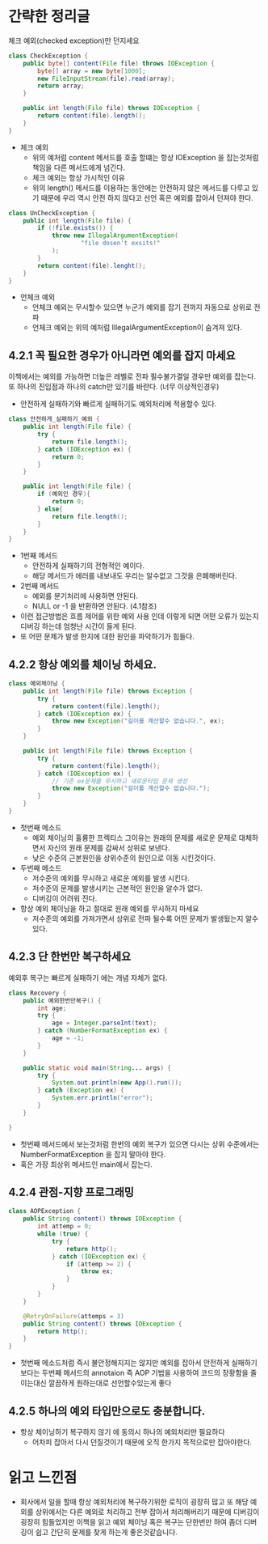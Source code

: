 # 간략한 정리글

체크 예외(checked exception)만 던지세요

```java
class CheckException {
    public byte[] content(File file) throws IOException {
        byte[] array = new byte[1000];
        new FileInputStream(file).read(array);
        return array;
    }

    public int length(File file) throws IOException {
        return content(file).length();
    }
}
```

- 체크 예외
    - 위의 예처럼 content 메서드를 호출 할떄는 항상 IOException 을 잡는것처럼 책임을 다른 메서드에게 넘긴다.
    - 체크 예외는 항상 가시적인 이유
    - 위의 length() 메서드를 이용하는 동안에는 안전하지 않은 메서드를 다루고 있기 때문에 우리 역시 안전 하지 않다고 선언 혹은 예외를 잡아서 던져야 한다.

```java
class UnCheckException {
    public int length(File file) {
        if (!file.exists()) {
            throw new IllegalArgumentException(
                    "file dosen't exsits!"
            );
        }
        return content(file).lenght();
    }
}
```

- 언체크 예외
    - 언체크 예외는 무시할수 있으면 누군가 예외를 잡기 전까지 자동으로 상위로 전파
    - 언체크 예외는 위의 예처럼 IllegalArgumentException이 숨겨져 있다.

## 4.2.1 꼭 필요한 경우가 아니라면 예외를 잡지 마세요

이책에서는 예외를 가능하면 더높은 레벨로 전파 필수불가결일 경우만 예외를 잡는다. 또 하나의 진입점과 하나의 catch만 있기를 바란다. (너무 이상적인경우)

- 안전하게 실패하기와 빠르게 실패하기도 예외처리에 적용할수 있다.

```java
class 안전하게_실패하기_예외 {
    public int length(File file) {
        try {
            return file.length();
        } catch (IOException ex) {
            return 0;
        }
    }

    public int length(File file) {
        if (예외인 경우){
            return 0;
        } else{
            return file.length();
        }
    }
}
```

- 1번째 메서드
    - 안전하게 실패하기의 전형적인 예이다.
    - 해당 메서드가 에러를 내보내도 우리는 알수없고 그것을 은폐해버린다.
- 2번째 메서드
    - 예외를 분기처리에 사용하면 안된다.
    - NULL or -1 을 반환하면 안된다. (4.1참조)
- 이런 접근방법은 흐름 제어를 위한 예외 사용 인데 이렇게 되면 어떤 오류가 있는지 디버깅 하는데 엄청난 시간이 들게 된다.
- 또 어떤 문제가 발생 한지에 대한 원인을 파악하기가 힘들다.

## 4.2.2 항상 예외를 체이닝 하세요.

```java
class 예외체이닝 {
    public int length(File file) throws Exception {
        try {
            return content(file).length();
        } catch (IOException ex) {
            throw new Exception("길이를 계산할수 없습니다.", ex);
        }
    }

    public int length(File file) throws Exception {
        try {
            return content(file).length();
        } catch (IOException ex) {
            // 기존 ex문제를 무시하고 새로운타입 문제 생성
            throw new Exception("길이를 계산할수 없습니다.");
        }
    }
}
```

- 첫번째 메소드
    - 예외 체이닝의 훌륭한 프렉티스 그이유는 원래의 문제를 새로운 문제로 대체하면서 자신의 원래 문제를 감싸서 상위로 보낸다.
    - 낮은 수준의 근본원인을 상위수준의 원인으로 이동 시킨것이다.
- 두번째 메소드
    - 저수준의 예외를 무시하고 새로운 예외를 발생 시킨다.
    - 저수준의 문제를 발생시키는 근본적인 원인을 알수가 없다.
    - 디버깅이 어려워 진다.
- 항상 예외 체이닝을 하고 절대로 원래 예외를 무시하지 마세요
    - 저수준의 예외를 가져가면서 상위로 전파 될수록 어떤 문제가 발생됬는지 알수있다.

## 4.2.3 단 한번만 복구하세요

예외후 복구는 빠르게 실패하기 에는 개념 자체가 없다.

```java
class Recovery {
    public 예외한번만복구() {
        int age;
        try {
            age = Integer.parseInt(text);
        } catch (NumberFormatException ex) {
            age = -1;
        }
    }

    public static void main(String... args) {
        try {
            System.out.println(new App().run());
        } catch (Exception ex) {
            System.err.println("error");
        }
    }

}
```

- 첫번째 메서드에서 보는것처럼 한번의 예외 복구가 있으면 다시는 상위 수준에서는 NumberFormatException 을 잡지 말아야 한다.
- 혹은 가장 최상위 메서드인 main에서 잡는다.

## 4.2.4 관점-지향 프로그래밍

```java
class AOPException {
    public String content() throws IOException {
        int attemp = 0;
        while (true) {
            try {
                return http();
            } catch (IOException ex) {
                if (attemp >= 2) {
                    throw ex;
                }
            }
        }
    }

    @RetryOnFailure(attemps = 3)
    public String content() throws IOException {
        return http();
    }
}
```
- 첫번째 메소드처럼 즉시 불안정해지지는 않지만 예외를 잡아서 안전하게 실패하기보다는
두번째 메서드의 annotaion 즉 AOP 기법을 사용하여 코드의 장황함을 줄이는대신 깔끔하게 원하는대로 선언할수있는게 좋다

## 4.2.5 하나의 예외 타입만으로도 충분합니다.
- 항상 체이닝하기 복구하지 않기 에 동의시 하나의 예외처리만 필요하다
  - 어차피 잡아서 다시 던질것이기 때문에 오직 한가지 목적으로만 잡아야한다.

# 읽고 느낀점 
- 회사에서 일을 할때 항상 예외처리에 복구하기위한 로직이 굉장히 많고 또 해당 예외를 상위에서는
다른 예외로 처리하고 전부 잡아서 처리해버리기 때문에 디버깅이 굉장히 힘들었지만
이책을 읽고 예외 체이닝 혹은 복구는 단한번만 하여 좀더 디버깅이 쉽고 간단히 문제를 찾게 하는게 좋은것같습니다.

